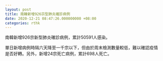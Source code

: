 ```yaml
---
layout: post
title: 南韓新增926宗型肺炎確診病例
date: 2020-12-21 08:47:26.000000000 +08:00
categories: rthk
---
```


南韓新增926宗新型肺炎確診病例，累計50591人感染。

單日新增病例時隔六天降至一千宗以下，但由於周末檢測數量較低，難以確認疫情是否好轉。另外，新增24宗死亡病例，累計698人死亡。

